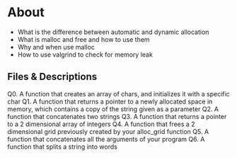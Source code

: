 #  About

   - What is the difference between automatic and dynamic allocation
   - What is malloc and free and how to use them
   - Why and when use malloc
   - How to use valgrind to check for memory leak

## Files & Descriptions

Q0. A function that creates an array of chars, and initializes it with a specific char
Q1. A function that returns a pointer to a newly allocated space in memory, which contains a copy of the string given as a parameter
Q2. A function that concatenates two strings
Q3. A function that returns a pointer to a 2 dimensional array of integers
Q4. A function that frees a 2 dimensional grid previously created by your alloc_grid function
Q5. A function that concatenates all the arguments of your program
Q6. A function that splits a string into words

